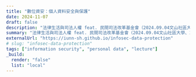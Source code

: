 ```yaml
---
title: "數位資安：個人資料安全與保護"
date: 2024-11-07
draft: false
description: "法律生活與司法人權 feat. 民間司法改革基金會（2024.09.04文山社區大學、2024.09.19＋2024.11.07中和社區大學）。"
summary: "法律生活與司法人權 feat. 民間司法改革基金會（2024.09.04文山社區大學、2024.09.19＋2024.11.07中和社區大學）。"
externalUrl: "https://iunn-sh.github.io/infosec-data-protection"
# slug: "infosec-data-protection"
tags: ["information security", "personal data", "lecture"]
_build:
  render: "false"
  list: "local"
---
```

